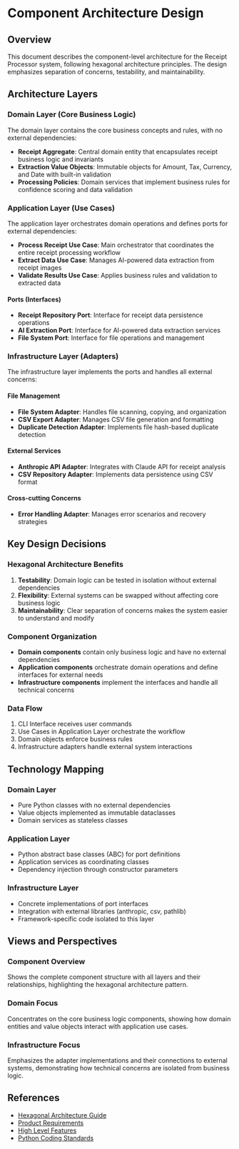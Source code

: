 # Component Architecture Design

## Overview
This document describes the component-level architecture for the Receipt Processor system, following hexagonal architecture principles. The design emphasizes separation of concerns, testability, and maintainability.

## Architecture Layers

### Domain Layer (Core Business Logic)
The domain layer contains the core business concepts and rules, with no external dependencies:

- **Receipt Aggregate**: Central domain entity that encapsulates receipt business logic and invariants
- **Extraction Value Objects**: Immutable objects for Amount, Tax, Currency, and Date with built-in validation
- **Processing Policies**: Domain services that implement business rules for confidence scoring and data validation

### Application Layer (Use Cases)
The application layer orchestrates domain operations and defines ports for external dependencies:

- **Process Receipt Use Case**: Main orchestrator that coordinates the entire receipt processing workflow
- **Extract Data Use Case**: Manages AI-powered data extraction from receipt images
- **Validate Results Use Case**: Applies business rules and validation to extracted data

#### Ports (Interfaces)
- **Receipt Repository Port**: Interface for receipt data persistence operations
- **AI Extraction Port**: Interface for AI-powered data extraction services
- **File System Port**: Interface for file operations and management

### Infrastructure Layer (Adapters)
The infrastructure layer implements the ports and handles all external concerns:

#### File Management
- **File System Adapter**: Handles file scanning, copying, and organization
- **CSV Export Adapter**: Manages CSV file generation and formatting
- **Duplicate Detection Adapter**: Implements file hash-based duplicate detection

#### External Services
- **Anthropic API Adapter**: Integrates with Claude API for receipt analysis
- **CSV Repository Adapter**: Implements data persistence using CSV format

#### Cross-cutting Concerns
- **Error Handling Adapter**: Manages error scenarios and recovery strategies

## Key Design Decisions

### Hexagonal Architecture Benefits
1. **Testability**: Domain logic can be tested in isolation without external dependencies
2. **Flexibility**: External systems can be swapped without affecting core business logic
3. **Maintainability**: Clear separation of concerns makes the system easier to understand and modify

### Component Organization
- **Domain components** contain only business logic and have no external dependencies
- **Application components** orchestrate domain operations and define interfaces for external needs
- **Infrastructure components** implement the interfaces and handle all technical concerns

### Data Flow
1. CLI Interface receives user commands
2. Use Cases in Application Layer orchestrate the workflow
3. Domain objects enforce business rules
4. Infrastructure adapters handle external system interactions

## Technology Mapping

### Domain Layer
- Pure Python classes with no external dependencies
- Value objects implemented as immutable dataclasses
- Domain services as stateless classes

### Application Layer
- Python abstract base classes (ABC) for port definitions
- Application services as coordinating classes
- Dependency injection through constructor parameters

### Infrastructure Layer
- Concrete implementations of port interfaces
- Integration with external libraries (anthropic, csv, pathlib)
- Framework-specific code isolated to this layer

## Views and Perspectives

### Component Overview
Shows the complete component structure with all layers and their relationships, highlighting the hexagonal architecture pattern.

### Domain Focus
Concentrates on the core business logic components, showing how domain entities and value objects interact with application use cases.

### Infrastructure Focus
Emphasizes the adapter implementations and their connections to external systems, demonstrating how technical concerns are isolated from business logic.

## References
- [Hexagonal Architecture Guide](../rules/hexagonal_architecture_guide.md)
- [Product Requirements](../product_requirements.md)
- [High Level Features](../high_level_features.md)
- [Python Coding Standards](../rules/python_agent_instructions.md)